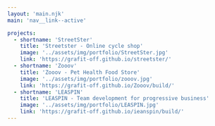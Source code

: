 ```yaml
---
layout: 'main.njk'
main: 'nav__link--active'

projects:
  - shortname: 'StreetSter'
    title: 'Streetster - Online cycle shop'
    image: '../assets/img/portfolio/StreetSter.jpg'
    link: 'https://grafit-off.github.io/streetster/'
  - shortname: 'Zooov'
    title: 'Zooov - Pet Health Food Store'
    image: '../assets/img/portfolio/zooov.jpg'
    link: 'https://grafit-off.github.io/Zooov/build/'
  - shortname: 'LEASPIN'
    title: 'LEASPIN - Team development for progressive business'
    image: '../assets/img/portfolio/LEASPIN.jpg'
    link: 'https://grafit-off.github.io/ieanspin/build/'
---
```

